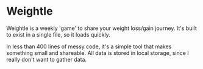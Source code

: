 # Weightle

Weightle is a weekly 'game' to share your weight loss/gain journey. It's built to exist in a single file, so it loads quickly.

In less than 400 lines of messy code, it's a simple tool that makes something small and shareable. All data is stored in local storage, since I really don't want to gather data.